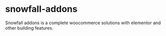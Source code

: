 # snowfall-addons
Snowfall addons is a complete woocommerce solutions with elementor and other building features.
